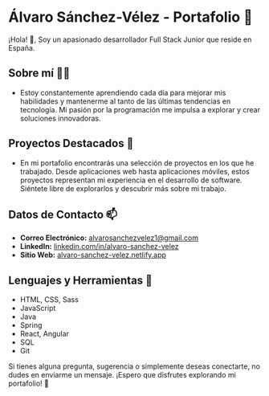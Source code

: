 # Álvaro Sánchez-Vélez - Portafolio 🚀

¡Hola! 👋, Soy un apasionado desarrollador Full Stack Junior que reside en España.

## Sobre mí 👨‍💻
- Estoy constantemente aprendiendo cada día para mejorar mis habilidades y mantenerme al tanto de las últimas tendencias en tecnología. Mi pasión por la programación me impulsa a explorar y crear soluciones innovadoras.

## Proyectos Destacados 🌱
- En mi portafolio encontrarás una selección de proyectos en los que he trabajado. Desde aplicaciones web hasta aplicaciones móviles, estos proyectos representan mi experiencia en el desarrollo de software. Siéntete libre de explorarlos y descubrir más sobre mi trabajo.

## Datos de Contacto 📫
- **Correo Electrónico:** alvarosanchezvelez1@gmail.com
- **LinkedIn:** [linkedin.com/in/alvaro-sanchez-velez](https://www.linkedin.com/in/alvaro-sanchez-velez)
- **Sitio Web:** [alvaro-sanchez-velez.netlify.app](https://alvaro-sanchez-velez.netlify.app)

## Lenguajes y Herramientas 🔨
- HTML, CSS, Sass
- JavaScript
- Java
- Spring
- React, Angular
- SQL
- Git

Si tienes alguna pregunta, sugerencia o simplemente deseas conectarte, no dudes en enviarme un mensaje. ¡Espero que disfrutes explorando mi portafolio! 🚀
